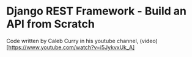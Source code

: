 # Django REST Framework - Build an API from Scratch
Code written by Caleb Curry in his youtube channel, (video)[https://www.youtube.com/watch?v=i5JykvxUk_A]

